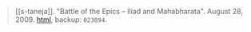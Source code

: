 > [[s-taneja]]. "Battle of the Epics – Iliad and Mahabharata". August 28, 2009. [html](http://shwetawrites.com/epics/writing/inspiration/), backup: `023094`.